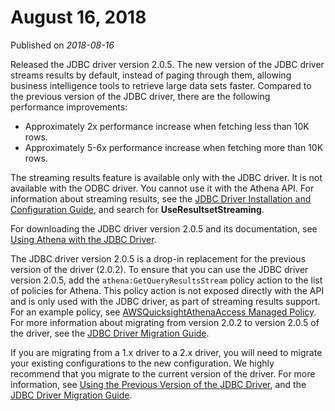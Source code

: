 # August 16, 2018<a name="release-note-2018-08-16"></a>

Published on *2018\-08\-16*

Released the JDBC driver version 2\.0\.5\. The new version of the JDBC driver streams results by default, instead of paging through them, allowing business intelligence tools to retrieve large data sets faster\. Compared to the previous version of the JDBC driver, there are the following performance improvements:
+ Approximately 2x performance increase when fetching less than 10K rows\.
+ Approximately 5\-6x performance increase when fetching more than 10K rows\. 

The streaming results feature is available only with the JDBC driver\. It is not available with the ODBC driver\. You cannot use it with the Athena API\. For information about streaming results, see the [ JDBC Driver Installation and Configuration Guide](https://s3.amazonaws.com/athena-downloads/drivers/JDBC/SimbaAthenaJDBC_2.0.5/docs/Simba+Athena+JDBC+Driver+Install+and+Configuration+Guide.pdf), and search for **UseResultsetStreaming**\.

For downloading the JDBC driver version 2\.0\.5 and its documentation, see [Using Athena with the JDBC Driver](connect-with-jdbc.md)\. 

The JDBC driver version 2\.0\.5 is a drop\-in replacement for the previous version of the driver \(2\.0\.2\)\. To ensure that you can use the JDBC driver version 2\.0\.5, add the `athena:GetQueryResultsStream` policy action to the list of policies for Athena\. This policy action is not exposed directly with the API and is only used with the JDBC driver, as part of streaming results support\. For an example policy, see [AWSQuicksightAthenaAccess Managed Policy](access.md#awsquicksightathenaaccess-managed-policy)\. For more information about migrating from version 2\.0\.2 to version 2\.0\.5 of the driver, see the [JDBC Driver Migration Guide](https://s3.amazonaws.com/athena-downloads/drivers/JDBC/SimbaAthenaJDBC_2.0.5/docs/Simba+Athena+JDBC+Driver+Migration+Guide.pdf)\. 

If you are migrating from a 1\.x driver to a 2\.x driver, you will need to migrate your existing configurations to the new configuration\. We highly recommend that you migrate to the current version of the driver\. For more information, see [Using the Previous Version of the JDBC Driver](connect-with-previous-jdbc.md), and the [JDBC Driver Migration Guide](https://s3.amazonaws.com/athena-downloads/drivers/JDBC/SimbaAthenaJDBC_2.0.5/docs/Simba+Athena+JDBC+Driver+Migration+Guide.pdf)\. 
